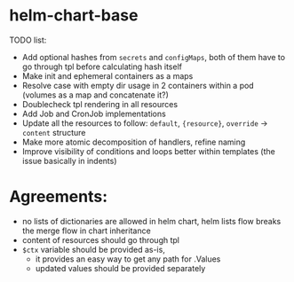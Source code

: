 # helm-chart-base

TODO list:
- Add optional hashes from `secrets` and `configMaps`, both of them have to go through tpl before calculating hash itself
- Make init and ephemeral containers as a maps
- Resolve case with empty dir usage in 2 containers within a pod (volumes as a map and concatenate it?)
- Doublecheck tpl rendering in all resources
- Add Job and CronJob implementations
- Update all the resources to follow: `default`, `{resource}`, `override` -> `content` structure
- Make more atomic decomposition of handlers, refine naming
- Improve visibility of conditions and loops better within templates (the issue basically in indents)

# Agreements:
 - no lists of dictionaries are allowed in helm chart, helm lists flow breaks the merge flow in chart inheritance
 - content of resources should go through tpl
 - `$ctx` variable should be provided as-is,
   - it provides an easy way to get any path for .Values
   - updated values should be provided separately
